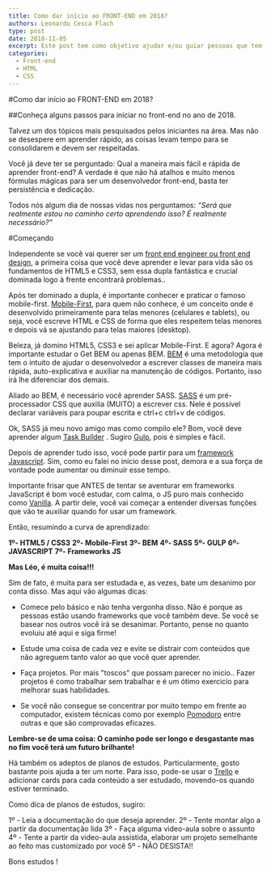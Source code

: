 ```yaml
---
title: Como dar início ao FRONT-END em 2018?
authors: Leonardo Cesca Flach
type: post
date: 2018-11-05
excerpt: Este post tem como objetivo ajudar e/ou guiar pessoas que tem interesse em descobrir um pouco mais sobre a área de front-end em 2018.
categories:
  - Front-end
  - HTML
  - CSS
---
```


#Como dar início ao FRONT-END em 2018?

##Conheça alguns passos para iniciar no front-end no ano de 2018.</h3>

Talvez um dos tópicos mais pesquisados pelos iniciantes na área. Mas não se desespere em aprender rápido, as coisas levam tempo para se consolidarem e devem ser respeitadas.

Você já deve ter se perguntado: Qual a maneira mais fácil e rápida de aprender front-end? A verdade é que não há atalhos e muito menos fórmulas mágicas para ser um desenvolvedor front-end, basta ter persistência e dedicação.

Todos nós algum dia de nossas vidas nos perguntamos: *“Será que realmente estou no caminho certo aprendendo isso? É realmente necessário?”*

#Começando

Independente se você vai querer ser um [front end engineer ou front end design](https://tableless.com.br/os-dois-tipos-de-front-end-design-e-o-engineer-parte-1-uma-breve-historia/), a primeira coisa que você deve aprender e levar para vida são os fundamentos de HTML5 e CSS3, sem essa dupla fantástica e crucial dominada logo à frente encontrará problemas..

Após ter dominado a dupla, é importante conhecer e praticar o famoso mobile-first. [Mobile-First](https://tableless.com.br/mobile-first-a-arte-de-pensar-com-foco/), para quem não conhece, é um conceito onde é desenvolvido primeiramente para telas menores (celulares e tablets), ou seja, você escreve HTML e CSS de forma que eles respeitem telas menores e depois vá se ajustando para telas maiores (desktop).

Beleza, já domino HTML5, CSS3 e sei aplicar Mobile-First. E agora? Agora é importante estudar o Get BEM ou apenas BEM. [BEM](http://getbem.com/introduction/) é uma metodologia que tem o intuito de ajudar o desenvolvedor a escrever classes de maneira mais rápida, auto-explicativa e auxiliar na manutenção de códigos. Portanto, isso irá lhe diferenciar dos demais.

Aliado ao BEM, é necessário você aprender SASS. [SASS](http://blog.caelum.com.br/css-menos-sofrido-com-sass/) é um pré-processador CSS que auxilia (MUITO) a escrever css. Nele é possível declarar variáveis para poupar escrita e ctrl+c ctrl+v de códigos.

Ok, SASS já meu novo amigo mas como compilo ele? Bom, você deve aprender algum [Task Builder](https://blog.codecasts.com.br/ecossistema-javascript-parte-03-task-runners-5acedba9f072) . Sugiro [Gulp](https://tableless.com.br/gulp-o-novo-automatizador/), pois é simples e fácil.

Depois de aprender tudo isso, você pode partir para um [framework Javascript](https://becode.com.br/frameworks-e-bibliotecas-javascript-que-voce-deveria-conhecer/). Sim, como eu falei no início desse post, demora e a sua força de vontade pode aumentar ou diminuir esse tempo.

Importante frisar que ANTES de tentar se aventurar em frameworks JavaScript é bom você estudar, com calma, o JS puro mais conhecido como [Vanilla](https://github.com/entrylvl/traducoes-de-artigos/blob/master/javascript/vale-a-pena-aprender-vanillajs--com-certeza.md). A partir dele, você vai começar a entender diversas funções que vão te auxiliar quando for usar um framework.

Então, resumindo a curva de aprendizado:

**1º- HTML5 / CSS3**
**2º- Mobile-First**
**3º- BEM**
**4º- SASS**
**5º- GULP**
**6º- JAVASCRIPT**
**7º- Frameworks JS**

**Mas Léo, é muita coisa!!!**

Sim de fato, é muita para ser estudada e, as vezes, bate um desanimo por conta disso. Mas aqui vão algumas dicas:

- Comece pelo básico e não tenha vergonha disso. Não é porque as pessoas estão usando frameworks que você também deve. Se você se basear nos outros você irá se desanimar. Portanto, pense no quanto evoluiu até aqui e siga firme!

- Estude uma coisa de cada vez e evite se distrair com conteúdos que não agreguem tanto valor ao que você quer aprender.

- Faça projetos. Por mais "toscos" que possam parecer no inicio.. Fazer projetos é como trabalhar sem trabalhar e é um ótimo exercicío para melhorar suas habilidades.

- Se você não consegue se concentrar por muito tempo em frente ao computador, existem técnicas como por exemplo [Pomodoro](https://www.napratica.org.br/pomodoro/) entre outras e que são comprovadas eficazes.

**Lembre-se de uma coisa: O caminho pode ser longo e desgastante mas no fim você terá um futuro brilhante!**

Há também os adeptos de planos de estudos. Particularmente, gosto bastante pois ajuda a ter um norte. Para isso, pode-se usar o [Trello](https://trello.com/) e adicionar cards para cada conteúdo a ser estudado, movendo-os quando estiver terminado. 

Como dica de planos de estudos, sugiro:

1º - Leia a documentação do que deseja aprender.
2º - Tente montar algo a partir da documentação lida
3º - Faça alguma video-aula sobre o assunto
4º - Tente a partir da video-aula assistida, elaborar um projeto semelhante ao feito mas customizado por você
5º - NÃO DESISTA!!

Bons estudos !
